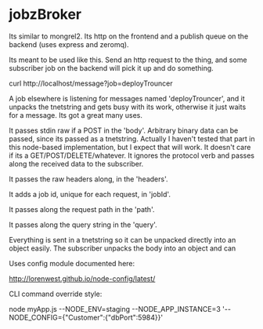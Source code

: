jobzBroker
==========

Its similar to mongrel2.  Its http on the frontend and a publish queue on the backend (uses express and zeromq).

Its meant to be used like this.  Send an http request to the thing, and some subscriber job on the backend will pick it up and do something.

curl http://localhost/message?job=deployTrouncer

A job elsewhere is listening for messages named 'deployTrouncer', and it unpacks the tnetstring and gets busy with its work, otherwise it just waits for a message.  Its got a great many uses.

It passes stdin raw if a POST in the 'body'.  Arbitrary binary data can be passed, since its passed as a tnetstring.  Actually I haven't tested that part in this node-based implementation, but I expect that will work.  It doesn't care if its a GET/POST/DELETE/whatever.  It ignores the protocol verb and passes along the received data to the subscriber.

It passes the raw headers along, in the 'headers'.

It adds a job id, unique for each request, in 'jobId'.

It passes along the request path in the 'path'.

It passes along the query string in the 'query'.

Everything is sent in a tnetstring so it can be unpacked directly into an object easily.  The subscriber unpacks the body into an object and can 

Uses config module documented here:

http://lorenwest.github.io/node-config/latest/

CLI command override style:

node myApp.js --NODE_ENV=staging --NODE_APP_INSTANCE=3 '--NODE_CONFIG={"Customer":{"dbPort":5984}}'
